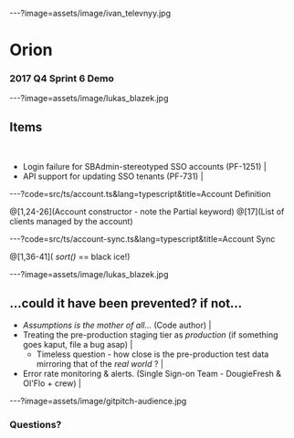 ---?image=assets/image/ivan_televnyy.jpg

# Orion

### 2017 Q4 Sprint 6 Demo

---?image=assets/image/lukas_blazek.jpg

## Items

<br>

- Login failure for SBAdmin-stereotyped SSO accounts (PF-1251) |
- API support for updating SSO tenants (PF-731) |

---?code=src/ts/account.ts&lang=typescript&title=Account Definition

@[1,24-26](Account constructor - note the Partial keyword)
@[17](List of clients managed by the account)

---?code=src/ts/account-sync.ts&lang=typescript&title=Account Sync

@[1,36-41]( *sort()* == black ice!)

---?image=assets/image/lukas_blazek.jpg

## ...could it have been prevented? if not...

- *Assumptions is the mother of all...* (Code author) | 
- Treating the pre-production staging tier as *production* (if something goes kaput, file a bug asap) |
  - Timeless question - how close is the pre-production test data mirroring that of the *real world* ? |
- Error rate monitoring & alerts. (Single Sign-on Team - DougieFresh & Ol'Flo + crew) |

---?image=assets/image/gitpitch-audience.jpg


### Questions?

<br>


